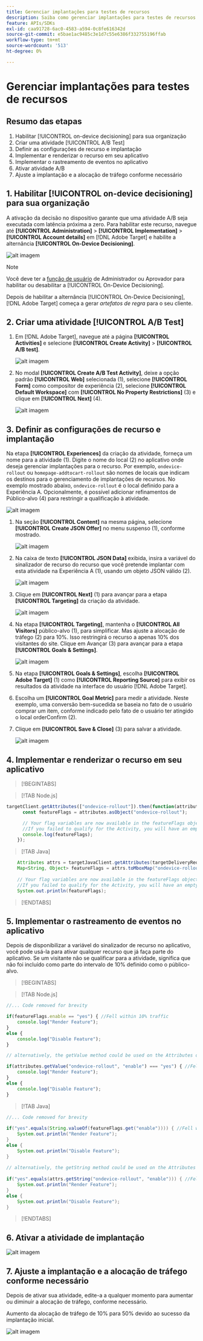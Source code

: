 ```yaml
---
title: Gerenciar implantações para testes de recursos
description: Saiba como gerenciar implantações para testes de recursos usando o [!UICONTROL on-device decisioning].
feature: APIs/SDKs
exl-id: caa91728-6ac0-4583-a594-0c8fe616342d
source-git-commit: e5bae1ac9485c3e1d7c55e6386f332755196ffab
workflow-type: tm+mt
source-wordcount: '513'
ht-degree: 0%

---
```


# Gerenciar implantações para testes de recursos

## Resumo das etapas

1. Habilitar [!UICONTROL on-device decisioning] para sua organização
1. Criar uma atividade [!UICONTROL A/B Test]
1. Definir as configurações de recurso e implantação
1. Implementar e renderizar o recurso em seu aplicativo
1. Implementar o rastreamento de eventos no aplicativo
1. Ativar atividade A/B
1. Ajuste a implantação e a alocação de tráfego conforme necessário

## 1. Habilitar [!UICONTROL on-device decisioning] para sua organização

A ativação da decisão no dispositivo garante que uma atividade A/B seja executada com latência próxima a zero. Para habilitar este recurso, navegue até **[!UICONTROL Administration]** > **[!UICONTROL Implementation]** > **[!UICONTROL Account details]** em [!DNL Adobe Target] e habilite a alternância **[!UICONTROL On-Device Decisioning]**.

![alt imagem](assets/asset-odd-toggle.png)

>[!NOTE]
>
>Você deve ter a [função de usuário](https://experienceleague.adobe.com/docs/target/using/administer/manage-users/user-management.html?lang=pt-BR) de Administrador ou Aprovador para habilitar ou desabilitar a [!UICONTROL On-Device Decisioning].

Depois de habilitar a alternância [!UICONTROL On-Device Decisioning], [!DNL Adobe Target] começa a gerar *artefatos de regra* para o seu cliente.

## 2. Criar uma atividade [!UICONTROL A/B Test]

1. Em [!DNL Adobe Target], navegue até a página **[!UICONTROL Activities]** e selecione **[!UICONTROL Create Activity]** > **[!UICONTROL A/B test]**.

   ![alt imagem](assets/asset-ab.png)

1. No modal **[!UICONTROL Create A/B Test Activity]**, deixe a opção padrão **[!UICONTROL Web]** selecionada (1), selecione **[!UICONTROL Form]** como compositor de experiência (2), selecione **[!UICONTROL Default Workspace]** com **[!UICONTROL No Property Restrictions]** (3) e clique em **[!UICONTROL Next]** (4).

   ![alt imagem](assets/asset-form.png)

## 3. Definir as configurações de recurso e implantação

Na etapa **[!UICONTROL Experiences]** da criação da atividade, forneça um nome para a atividade (1). Digite o nome do local (2) no aplicativo onde deseja gerenciar implantações para o recurso. Por exemplo, `ondevice-rollout` ou `homepage-addtocart-rollout` são nomes de locais que indicam os destinos para o gerenciamento de implantações de recursos. No exemplo mostrado abaixo, `ondevice-rollout` é o local definido para a Experiência A. Opcionalmente, é possível adicionar refinamentos de Público-alvo (4) para restringir a qualificação à atividade.

![alt imagem](assets/asset-location-rollout.png)

1. Na seção **[!UICONTROL Content]** na mesma página, selecione **[!UICONTROL Create JSON Offer]** no menu suspenso (1), conforme mostrado.

   ![alt imagem](assets/asset-offer.png)

1. Na caixa de texto **[!UICONTROL JSON Data]** exibida, insira a variável do sinalizador de recurso do recurso que você pretende implantar com esta atividade na Experiência A (1), usando um objeto JSON válido (2).

   ![alt imagem](assets/asset-json-a-rollout.png)

1. Clique em **[!UICONTROL Next]** (1) para avançar para a etapa **[!UICONTROL Targeting]** da criação da atividade.

   ![alt imagem](assets/asset-next-2-t-rollout.png)

1. Na etapa **[!UICONTROL Targeting]**, mantenha o **[!UICONTROL All Visitors]** público-alvo (1), para simplificar. Mas ajuste a alocação de tráfego (2) para 10%. Isso restringirá o recurso a apenas 10% dos visitantes do site. Clique em Avançar (3) para avançar para a etapa **[!UICONTROL Goals & Settings]**.

   ![alt imagem](assets/asset-next-2-g-rollout.png)

1. Na etapa **[!UICONTROL Goals & Settings]**, escolha **[!UICONTROL Adobe Target]** (1) como **[!UICONTROL Reporting Source]** para exibir os resultados da atividade na interface do usuário [!DNL Adobe Target].

1. Escolha um **[!UICONTROL Goal Metric]** para medir a atividade. Neste exemplo, uma conversão bem-sucedida se baseia no fato de o usuário comprar um item, conforme indicado pelo fato de o usuário ter atingido o local orderConfirm (2).

1. Clique em **[!UICONTROL Save & Close]** (3) para salvar a atividade.

   ![alt imagem](assets/asset-conv-rollout.png)

## 4. Implementar e renderizar o recurso em seu aplicativo

>[!BEGINTABS]

>[!TAB Node.js]

```js {line-numbers="true"}
targetClient.getAttributes(["ondevice-rollout"]).then(function(attributes) {
      const featureFlags = attributes.asObject("ondevice-rollout");

      // Your flag variables are now available in the featureFlags object variable.
      //If you failed to qualify for the Activity, you will have an empty object.
      console.log(featureFlags);
    });
```

>[!TAB Java]

```java {line-numbers="true"}
    Attributes attrs = targetJavaClient.getAttributes(targetDeliveryRequest, "ondevice-rollout");
    Map<String, Object> featureFlags = attrs.toMboxMap("ondevice-rollout");
​
    // Your flag variables are now available in the featureFlags object variable.
    //If you failed to qualify for the Activity, you will have an empty object.
    System.out.println(featureFlags);
```

>[!ENDTABS]

## 5. Implementar o rastreamento de eventos no aplicativo

Depois de disponibilizar a variável do sinalizador de recurso no aplicativo, você pode usá-la para ativar qualquer recurso que já faça parte do aplicativo. Se um visitante não se qualificar para a atividade, significa que não foi incluído como parte do intervalo de 10% definido como o público-alvo.

>[!BEGINTABS]

>[!TAB Node.js]

```js {line-numbers="true"}
//... Code removed for brevity

if(featureFlags.enable == "yes") { //Fell within 10% traffic
    console.log("Render Feature");
}
else {
    console.log("Disable Feature");
}

// alternatively, the getValue method could be used on the Attributes object.

if(attributes.getValue("ondevice-rollout", "enable") === "yes") { //Fell within 10% traffic
    console.log("Render Feature");
}
else {
    console.log("Disable Feature");
}
```

>[!TAB Java]

```java {line-numbers="true"}
//... Code removed for brevity
​
if("yes".equals(String.valueOf(featureFlags.get("enable")))) { //Fell within 10% traffic
    System.out.println("Render Feature");
}
else {
    System.out.println("Disable Feature");
}
​
// alternatively, the getString method could be used on the Attributes object.
​
if("yes".equals(attrs.getString("ondevice-rollout", "enable"))) { //Fell within 10% traffic
    System.out.println("Render Feature");
}
else {
    System.out.println("Disable Feature");
}
```

>[!ENDTABS]

## 6. Ativar a atividade de implantação

![alt imagem](assets/asset-activate-rollout.png)

## 7. Ajuste a implantação e a alocação de tráfego conforme necessário

Depois de ativar sua atividade, edite-a a qualquer momento para aumentar ou diminuir a alocação de tráfego, conforme necessário.

Aumento da alocação de tráfego de 10% para 50% devido ao sucesso da implantação inicial.

![alt imagem](assets/asset-adjust-rollout.png)

